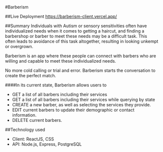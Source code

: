 #Barberism

##Live Deployment
https://barberism-client.vercel.app/


##Summary
Individuals with Autism or sensory sensitivities often have individualized needs when it comes to getting a haircut, and finding a barbershop or barber to meet these needs may be a difficult task. This often leads to avoidance of this task altogether, resulting in looking unkempt or overgrown.

Barberism is an app where these people can connect with barbers who are willing and capable to meet these individualized needs.

No more cold calling or trial and error. Barberism starts the conversation to create the perfect match.

####In its current state, Barberism allows users to
* GET a list of all barbers including their services
* GET a list of all barbers including their services while querying by state
* CREATE a new barber, as well as selecting the services they provide.
* EDIT current barbers to update their demographic or contact information.
* DELETE current barbers.


##Technology used
* Client: ReactJS, CSS
* API: Node.js, Express, PostgreSQL
